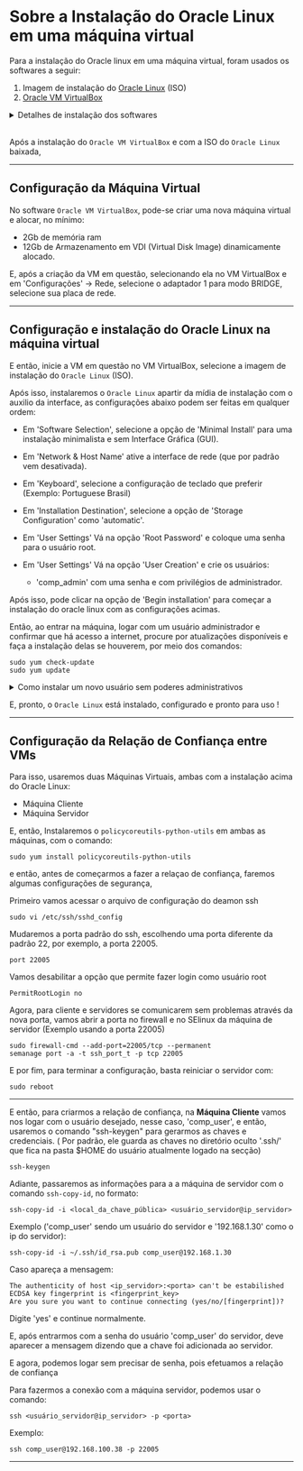 # Sobre a Instalação do Oracle Linux em uma máquina virtual

Para a instalação do Oracle linux em uma máquina virtual, 
foram usados os softwares a seguir:
1. Imagem de instalação do [Oracle Linux](https://yum.oracle.com/oracle-linux-isos.html) (ISO)
2. [Oracle VM VirtualBox](https://www.virtualbox.org/)

<details>
  <summary>Detalhes de instalação dos softwares</summary>
  
  ### Oracle Linux ISO
  1. As imagems (ISOs) do `Oracle Linux`, podem ser encontradas em:

     * https://yum.oracle.com/oracle-linux-isos.html

  ### Oracle VM VirtualBox
  1. O Software de virtualização `Oracle VM VirtualBox`, pode ser encontrado em:

     * https://www.virtualbox.org/wiki/Downloads

    OBS: A Instalação do Oracle VM VirtualBox pode ser diferente dependendo do sistema operacional utilizado, atenção para as instruções no site do virtual box!
</details>

</br>

Após a instalação do `Oracle VM VirtualBox` e com a ISO do `Oracle Linux` baixada, 

---

## Configuração da Máquina Virtual
No software `Oracle VM VirtualBox`, pode-se criar uma nova máquina virtual e alocar, no mínimo: 
* 2Gb de memória ram
* 12Gb de Armazenamento em VDI (Virtual Disk Image) dinamicamente alocado.

E, após a criação da VM em questão, selecionando ela no VM VirtualBox e em 'Configurações' -> Rede,
selecione o adaptador 1 para modo BRIDGE, selecione sua placa de rede.

---

## Configuração e instalação do Oracle Linux na máquina virtual

E então, inicie a VM em questão no VM VirtualBox, selecione a imagem de instalação do `Oracle Linux` (ISO).

Após isso, instalaremos o `Oracle Linux` apartir da mídia de instalação com o auxilio da interface, as configurações abaixo podem ser feitas em qualquer ordem:

* Em 'Software Selection', selecione a opção de 'Minimal Install' para uma instalação minimalista e sem Interface Gráfica (GUI).

* Em 'Network & Host Name' ative a interface de rede (que por padrão vem desativada).

* Em 'Keyboard', selecione a configuração de teclado que preferir (Exemplo: Portuguese Brasil)

* Em 'Installation Destination', selecione a opção de 'Storage Configuration' como 'automatic'.

* Em 'User Settings'
Vá na opção 'Root Password' e coloque uma senha para o usuário root.

* Em 'User Settings'
Vá na opção 'User Creation' e crie os usuários: 
  * 'comp_admin' com uma senha e com privilégios de administrador.


Após isso, pode clicar na opção de 'Begin installation' para começar a instalação do oracle linux com as configurações acimas.

Então, ao entrar na máquina, logar com um usuário administrador
e confirmar que há acesso a internet,
procure por atualizações disponíveis e 
faça a instalação delas se houverem,
por meio dos comandos:

```
sudo yum check-update
sudo yum update
```
<details>
  <summary>Como instalar um novo usuário sem poderes administrativos</summary>
  
  De forma adicional, podemos adicionar um usuário sem privilégios administrativos,
com o comando `useradd`, adicionaremos por exemplo, o usuário 'comp_user'.

```
useradd comp_user
```
e logo após, para setarmos a senha desse usuário, usaremos o comando `passwd`:
```
passwd comp_user
```
</details>



E, pronto, o `Oracle Linux` está instalado, configurado e pronto para uso !

---

## Configuração da Relação de Confiança entre VMs
Para isso, usaremos duas Máquinas Virtuais, ambas com a instalação acima do Oracle Linux:
* Máquina Cliente
* Máquina Servidor

E, então,
Instalaremos o `policycoreutils-python-utils` em ambas as máquinas, com o comando:

```
sudo yum install policycoreutils-python-utils
```

e então, antes de começarmos a fazer a relaçao de confiança, 
faremos algumas configurações de segurança,

Primeiro vamos acessar o arquivo de configuração do deamon ssh
```
sudo vi /etc/ssh/sshd_config
```
Mudaremos a porta padrão do ssh, escolhendo uma porta diferente da padrão 22, por exemplo, a porta 22005.
```
port 22005 
```
Vamos desabilitar a opção
que permite fazer login como usuário root
```
PermitRootLogin no
```
Agora, para cliente e servidores
se comunicarem sem problemas através da 
nova porta, vamos abrir a porta no firewall
e no SElinux da máquina de servidor (Exemplo usando a porta 22005)

```
sudo firewall-cmd --add-port=22005/tcp --permanent
semanage port -a -t ssh_port_t -p tcp 22005
```
E por fim, para terminar a configuração, basta reiniciar o servidor com:

```
sudo reboot
```

---

E então, para criarmos a relação de confiança, na **Máquina Cliente**
vamos nos logar com o usuário desejado, nesse caso, 'comp_user', e então, usaremos o comando
"ssh-keygen" para gerarmos as chaves e credenciais. ( Por padrão, ele guarda as chaves no diretório oculto '.ssh/' que fica na pasta $HOME do usuário atualmente logado na secção)

```
ssh-keygen
```

Adiante, passaremos as informações para a 
a máquina de servidor com o comando `ssh-copy-id`, no formato:
```
ssh-copy-id -i <local_da_chave_pública> <usuário_servidor@ip_servidor>
```

Exemplo ('comp_user' sendo um usuário do servidor e '192.168.1.30' como o ip do servidor):
```
ssh-copy-id -i ~/.ssh/id_rsa.pub comp_user@192.168.1.30
```
Caso apareça a mensagem:
```
The authenticity of host <ip_servidor>:<porta> can't be estabilished
ECDSA key fingerprint is <fingerprint_key>
Are you sure you want to continue connecting (yes/no/[fingerprint])?
```
Digite 'yes' e continue normalmente.
  
E, após entrarmos com a senha do usuário 'comp_user' do servidor, deve aparecer a mensagem dizendo que
a chave foi adicionada ao servidor.

E agora, podemos logar sem precisar de senha,
pois efetuamos a relação de confiança

Para fazermos a conexão com a máquina servidor, podemos usar o comando:
```
ssh <usuário_servidor@ip_servidor> -p <porta>
```
Exemplo:
```
ssh comp_user@192.168.100.38 -p 22005
```

---
